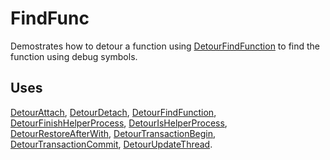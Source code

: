 FindFunc
========

Demostrates how to detour a function using
[DetourFindFunction](DetourFindFunction.md) to find the function
using debug symbols.

Uses
----

[DetourAttach](DetourAttach.md),
[DetourDetach](DetourDetach.md),
[DetourFindFunction](DetourFindFunction.md),
[DetourFinishHelperProcess](DetourFinishHelperProcess.md),
[DetourIsHelperProcess](DetourIsHelperProcess.md),
[DetourRestoreAfterWith](DetourRestoreAfterWith.md),
[DetourTransactionBegin](DetourTransactionBegin.md),
[DetourTransactionCommit](DetourTransactionCommit.md),
[DetourUpdateThread](DetourUpdateThread.md).
